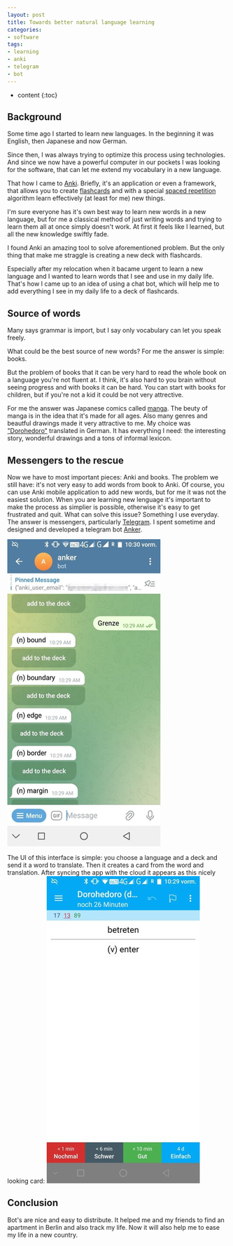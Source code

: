 ```yaml
---
layout: post
title: Towards better natural language learning
categories:
- software
tags:
- learning
- anki
- telegram
- bot
---
```


* content
{:toc}

## Background

Some time ago I started to learn new languages. In the beginning it was English, then Japanese and now German.

Since then, I was always trying to optimize this process using technologies. And since we now have a powerful computer in our pockets I was looking for the software, that can let me extend my vocabulary in a new language.

That how I came to [Anki](https://apps.ankiweb.net). Briefly, it's an application or even a framework, that allows you to create [flashcards](https://en.wikipedia.org/wiki/Flashcard) and with a special [spaced repetition](https://en.wikipedia.org/wiki/Spaced_repetition) algorithm learn effectively (at least for me) new things.

I'm sure everyone has it's own best way to learn new words in a new language, but for me a classical method of just writing words and trying to learn them all at once simply doesn't work. At first it feels like I learned, but all the new knowledge swiftly fade.

I found Anki an amazing tool to solve aforementioned problem.
But the only thing that make me straggle is creating a new deck with flashcards.

Especially after my relocation when it bacame urgent to learn a new language and I wanted to learn words that I see and use in my daily life.
That's how I came up to an idea of using a chat bot, which will help me to add everything I see in my daily life to a deck of flashcards.

## Source of words

Many says grammar is import, but I say only vocabulary can let you speak freely.

What could be the best source of new words? For me the answer is simple: books.

But the problem of books that it can be very hard to read the whole book on a language you're not fluent at. I think, it's also hard to you brain without seeing progress and with books it can be hard.
You can start with books for children, but if you're not a kid it could be not very attrective.

For me the answer was Japanese comics called [manga](https://en.wikipedia.org/wiki/Manga).
The beuty of manga is in the idea that it's made for all ages. Also many genres and beautful drawings made it very attractive to me.
My choice was ["Dorohedoro"](https://en.wikipedia.org/wiki/Dorohedoro) translated in German.
It has everything I need: the interesting story, wonderful drawings and a tons of informal lexicon.

## Messengers to the rescue

Now we have to most important pieces: Anki and books. The problem we still have: it's not very easy to add words from book to Anki.
Of course, you can use Anki mobile application to add new words, but for me it was not the easiest solution. When you are learning new lenguage it's important to make the process as simplier is possible, otherwise it's easy to get frustrated and quit.
What can solve this issue? Something I use everyday. The answer is messengers, particularly [Telegram](https://telegram.org).
I spent sometime and designed and developed a telegram bot [Anker](https://github.com/szobov/anker).

![bot interface](/assets/images/tech-for-language-learning/bot_chat.jpg)

The UI of this interface is simple: you choose a language and a deck and send it a word to translate. Then it creates a card from the word and translation.
After syncing the app with the cloud it appears as this nicely looking card:
![anki interface](/assets/images/tech-for-language-learning/anki_interface.jpg)


## Conclusion

Bot's are nice and easy to distribute. It helped me and my friends to find an apartment in Berlin and also track my life.
Now it will also help me to ease my life in a new country.
